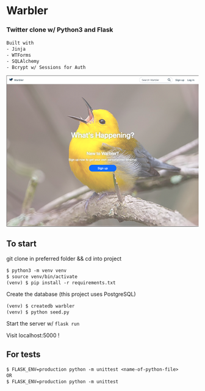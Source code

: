 # Warbler
### Twitter clone w/ Python3 and Flask
    Built with
    - Jinja
    - WTForms
    - SQLAlchemy
    - Bcrypt w/ Sessions for Auth


![Image](/static/images/warbler_screen.png?raw=true)

## To start

git clone in preferred folder && cd into project
```
$ python3 -m venv venv
$ source venv/bin/activate
(venv) $ pip install -r requirements.txt
```
Create the database (this project uses PostgreSQL)
```
(venv) $ createdb warbler
(venv) $ python seed.py
```
Start the server w/ ```flask run```

Visit localhost:5000 !

## For tests
```
$ FLASK_ENV=production python -m unittest <name-of-python-file>
OR
$ FLASK_ENV=production python -m unittest
```